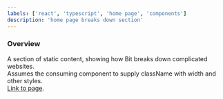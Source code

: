 ```yaml
---
labels: ['react', 'typescript', 'home page', 'components']
description: 'home page breaks down section'
---
```


### Overview
  
A section of static content, showing how Bit breaks down complicated websites.  
Assumes the consuming component to supply className with width and other styles.  
[Link to page](https://bit.cloud).